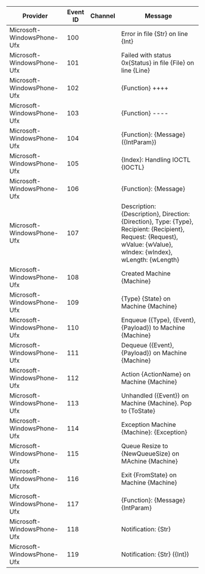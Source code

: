 Provider                    |  Event ID  |  Channel  |  Message
----------------------------|------------|-----------|----------------------------------------------------------------------------------------------------------------------------------------------------------------------
Microsoft-WindowsPhone-Ufx  |  100       |           |  Error in file {Str} on line {Int}
Microsoft-WindowsPhone-Ufx  |  101       |           |  Failed with status 0x{Status} in file {File} on line {Line}
Microsoft-WindowsPhone-Ufx  |  102       |           |  {Function} ++++
Microsoft-WindowsPhone-Ufx  |  103       |           |  {Function} ----
Microsoft-WindowsPhone-Ufx  |  104       |           |  {Function}: {Message} ({IntParam})
Microsoft-WindowsPhone-Ufx  |  105       |           |  {Index}: Handling IOCTL {IOCTL}
Microsoft-WindowsPhone-Ufx  |  106       |           |  {Function}: {Message}
Microsoft-WindowsPhone-Ufx  |  107       |           |  Description: {Description}, Direction: {Direction}, Type: {Type}, Recipient: {Recipient}, Request: {Request}, wValue: {wValue}, wIndex: {wIndex}, wLength: {wLength}
Microsoft-WindowsPhone-Ufx  |  108       |           |  Created Machine {Machine}
Microsoft-WindowsPhone-Ufx  |  109       |           |  {Type} {State} on Machine {Machine}
Microsoft-WindowsPhone-Ufx  |  110       |           |  Enqueue ({Type}, {Event}, {Payload}) to Machine {Machine}
Microsoft-WindowsPhone-Ufx  |  111       |           |  Dequeue ({Event}, {Payload}) on Machine {Machine}
Microsoft-WindowsPhone-Ufx  |  112       |           |  Action {ActionName} on Machine {Machine}
Microsoft-WindowsPhone-Ufx  |  113       |           |  Unhandled ({Event}) on Machine {Machine}. Pop to {ToState}
Microsoft-WindowsPhone-Ufx  |  114       |           |  Exception Machine {Machine}: {Exception}
Microsoft-WindowsPhone-Ufx  |  115       |           |  Queue Resize to {NewQueueSize} on MAchine {Machine}
Microsoft-WindowsPhone-Ufx  |  116       |           |  Exit {FromState} on Machine {Machine}
Microsoft-WindowsPhone-Ufx  |  117       |           |  {Function}: {Message} {IntParam}
Microsoft-WindowsPhone-Ufx  |  118       |           |  Notification: {Str}
Microsoft-WindowsPhone-Ufx  |  119       |           |  Notification: {Str} ({Int})